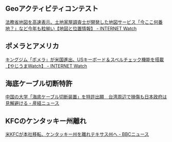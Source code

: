 ## Geoアクティビティコンテスト

[法務省地図を高速表示、土地家屋調査士が開発した地図サービス「今ここ何番地？」など今年も粒揃い【地図と位置情報】 - INTERNET Watch](https://internet.watch.impress.co.jp/docs/column/chizu3/1663562.html)

## ポメラとアメリカ

[キングジム「ポメラ」が米国進出、USキーボード＆スペルチェック機能を搭載【やじうまWatch】 - INTERNET Watch](https://internet.watch.impress.co.jp/docs/yajiuma/1663578.html)

## 海底ケーブル切断特許

[中国の大学「海底ケーブル切断装置」を特許出願　台湾周辺で損傷も日本政府は見解避ける - 産経ニュース](https://www.sankei.com/article/20250219-GVS5NVPSK5H5VEW2IQMJ2X4VNI/)

## KFCのケンタッキー州離れ

[米KFCが本社移転、ケンタッキー州を離れテキサス州へ - BBCニュース](https://www.bbc.com/japanese/articles/ckgn2vyvmxjo)
